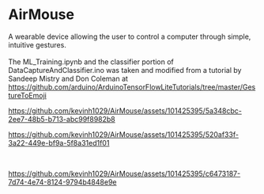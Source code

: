 # AirMouse
A wearable device allowing the user to control a computer through simple, intuitive gestures.<br/>
<br/>
The ML_Training.ipynb and the classifier portion of DataCaptureAndClassifier.ino was taken and modified from a tutorial by Sandeep Mistry and Don Coleman at https://github.com/arduino/ArduinoTensorFlowLiteTutorials/tree/master/GestureToEmoji



https://github.com/kevinh1029/AirMouse/assets/101425395/5a348cbc-2ee7-48b5-b713-abc99f8982b8



https://github.com/kevinh1029/AirMouse/assets/101425395/520af33f-3a22-449e-bf9a-5f8a31ed1f01



<br/>

https://github.com/kevinh1029/AirMouse/assets/101425395/c6473187-7d74-4e74-8124-9794b4848e9e




